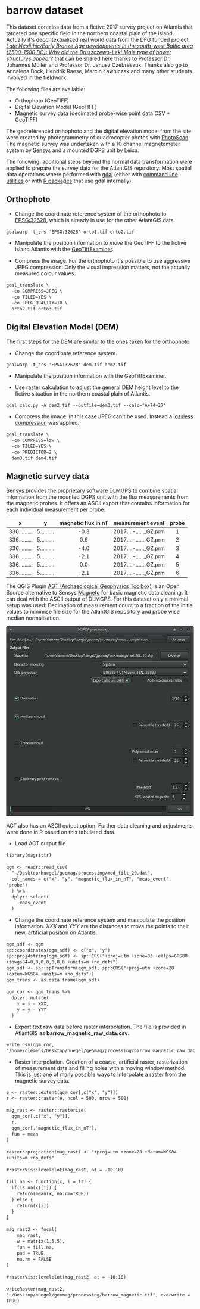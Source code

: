 # barrow dataset

This dataset contains data from a fictive 2017 survey project on Atlantis that targeted one specific field in the northern coastal plain of the island. Actually it's decontextualized real world data from the DFG funded project [*Late Neolithic/Early Bronze Age developments in the south-west Baltic area (2500-1500 BC): Why did the Bruszczewo-Leki Male type of power structures appear?*](http://gepris.dfg.de/gepris/projekt/277223019) that can be shared here thanks to Professor Dr. Johannes Müller and Professor Dr. Janusz Czebreszuk. Thanks also go to Annalena Bock, Hendrik Raese, Marcin Ławniczak and many other students involved in the fieldwork.

The following files are available:

- Orthophoto (GeoTIFF)
- Digital Elevation Model (GeoTIFF)
- Magnetic survey data (decimated probe-wise point data CSV + GeoTIFF)

The georeferenced orthophoto and the digital elevation model from the site were created by photogrammetry of quadrocopter photos with [PhotoScan](http://www.agisoft.com/). The magnetic survey was undertaken with a 10 channel magnetometer system by [Sensys](http://www.sensysmagnetometer.com) and a mounted DGPS unit by Leica.

The following, additional steps beyond the normal data transformation were applied to prepare the survey data for the AtlantGIS repository. Most spatial data operations where performed with [gdal](http://www.gdal.org) (either with [command line utilities](http://www.gdal.org/gdal_utilities.html) or with [R packages](https://CRAN.R-project.org/package=rgdal) that use gdal internally).

## Orthophoto

- Change the coordinate reference system of the orthophoto to [EPSG:32628](http://spatialreference.org/ref/epsg/wgs-84-utm-zone-28n/), which is already in use for the other AtlantGIS data.

```
gdalwarp -t_srs 'EPSG:32628' orto1.tif orto2.tif
```

- Manipulate the position information to *move* the GeoTIFF to the fictive island Atlantis with the [GeoTiffExaminer](http://freegeographytools.com/2007/handling-tiff-worldfiles-with-geotiffexaminer).

- Compress the image. For the orthophoto it's possible to use aggressive JPEG compression: Only the visual impression matters, not the actually measured colour values.

```
gdal_translate \
  -co COMPRESS=JPEG \
  -co TILED=YES \
  -co JPEG_QUALITY=10 \
  orto2.tif orto3.tif
```

## Digital Elevation Model (DEM)

The first steps for the DEM are similar to the ones taken for the orthophoto:

- Change the coordinate reference system.

```
gdalwarp -t_srs 'EPSG:32628' dem.tif dem2.tif
```

- Manipulate the position information with the GeoTiffExaminer.

- Use raster calculation to adjust the general DEM height level to the fictive situation in the northern coastal plain of Atlantis.

```
gdal_calc.py -A dem2.tif --outfile=dem3.tif --calc="A+74+27"
```

- Compress the image. In this case JPEG can't be used. Instead a [lossless compression](https://gis.stackexchange.com/a/14196/60092) was applied.

```
gdal_translate \
  -co COMPRESS=lzw \
  -co TILED=YES \
  -co PREDICTOR=2 \
  dem3.tif dem4.tif
```

## Magnetic survey data

Sensys provides the proprietary software [DLMGPS](http://www.sensysmagnetometer.com/en/dlmgps.html) to combine spatial information from the mounted DGPS unit with the flux measurements from the magnetic probes. It offers an ASCII export that contains information for each individual measurement per probe:

x|y|magnetic flux in nT|measurement event|probe
:-----:|:-----:|:-----:|:-----:|:-----:
336.........|5..........|-0.3|2017....-......\_GZ.prm|1
336.........|5..........|0.6|2017....-......\_GZ.prm|2
336.........|5..........|-4.0|2017....-......\_GZ.prm|3
336.........|5..........|-2.1|2017....-......\_GZ.prm|4
336.........|5..........|0.0|2017....-......\_GZ.prm|5
336.........|5..........|-2.1|2017....-......\_GZ.prm|6

The QGIS Plugin [AGT (Archaeological Geophysics Toolbox)](https://github.com/narimanInrap/AGT) is an Open Source alternative to Sensys [Magneto](http://www.sensysmagnetometer.com/en/magneto.html) for basic magnetic data cleaning. It can deal with the ASCII output of DLMGPS. For this dataset only a minimal setup was used: Decimation of measurement count to a fraction of the initial values to minimise file size for the AtlantGIS repository and probe wise median normalisation.

![screenshot agt plugin qgis](agt_screenshot.png)

AGT also has an ASCII output option. Further data cleaning and adjustments were done in R based on this tabulated data.

- Load AGT output file.

```
library(magrittr)

qgm <- readr::read_csv(
  "~/Desktop/huegel/geomag/processing/med_filt_20.dat",
  col_names = c("x", "y", "magnetic_flux_in_nT", "meas_event", "probe")
  ) %>%
  dplyr::select(
    -meas_event
  )
```

- Change the coordinate reference system and manipulate the position information. *XXX* and *YYY* are the distances to move the points to their new, artificial position on Atlantis.

```
qgm_sdf <- qgm
sp::coordinates(qgm_sdf) <- c("x", "y")
sp::proj4string(qgm_sdf) <- sp::CRS("+proj=utm +zone=33 +ellps=GRS80 +towgs84=0,0,0,0,0,0,0 +units=m +no_defs")
qgm_sdf <- sp::spTransform(qgm_sdf, sp::CRS("+proj=utm +zone=28 +datum=WGS84 +units=m +no_defs"))
qgm_trans <- as.data.frame(qgm_sdf)

qgm_cor <- qgm_trans %>%
  dplyr::mutate(
    x = x - XXX,
    y = y - YYY
  )
```

- Export text raw data before raster interpolation. The file is provided in AtlantGIS as **barrow_magnetic_raw_data.csv**.

```
write.csv(qgm_cor, "/home/clemens/Desktop/huegel/geomag/processing/barrow_magnetic_raw_data.csv")
```

- Raster interpolation. Creation of a coarse, artificial raster, rasterization of measurement data and filling holes with a moving window method. This is just one of many possible ways to interpolate a raster from the magnetic survey data.

```
e <- raster::extent(qgm_cor[,c("x", "y")])
r <- raster::raster(e, ncol = 500, nrow = 500)

mag_rast <- raster::rasterize(
  qgm_cor[,c("x", "y")], 
  r, 
  qgm_cor[,"magnetic_flux_in_nT"], 
  fun = mean
)

raster::projection(mag_rast) <- "+proj=utm +zone=28 +datum=WGS84 +units=m +no_defs"

#rasterVis::levelplot(mag_rast, at = -10:10)

fill.na <- function(x, i = 13) {
  if(is.na(x)[i]) {
    return(mean(x, na.rm=TRUE))
  } else {
    return(x[i])
  }
}  

mag_rast2 <- focal(
	mag_rast, 
    w = matrix(1,5,5), 
    fun = fill.na, 
    pad = TRUE, 
    na.rm = FALSE 
)

#rasterVis::levelplot(mag_rast2, at = -10:10)

writeRaster(mag_rast2, "~/Desktop/huegel/geomag/processing/barrow_magnetic.tif", overwrite = TRUE)
```